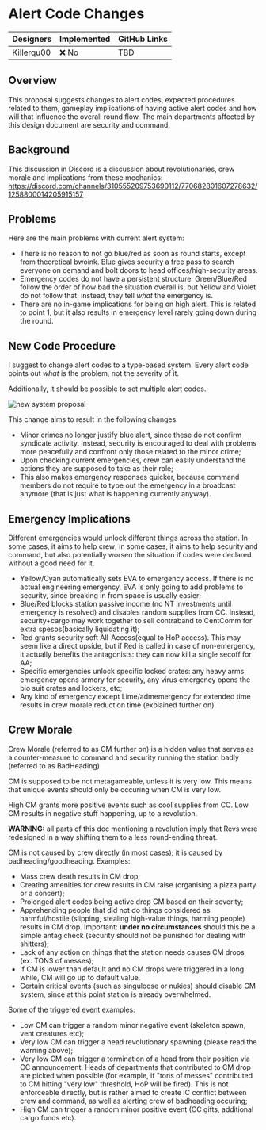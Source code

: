 # Alert Code Changes

| Designers | Implemented | GitHub Links |
|---|---|---|
| Killerqu00 | :x: No | TBD |

## Overview

This proposal suggests changes to alert codes, expected procedures related to them, gameplay implications of having active alert codes and how will that influence the overall round flow. The main departments affected by this design document are security and command.

## Background

This discussion in Discord is a discussion about revolutionaries, crew morale and implications from these mechanics: https://discord.com/channels/310555209753690112/770682801607278632/1258800014205915157

## Problems

Here are the main problems with current alert system:

- There is no reason to not go blue/red as soon as round starts, except from theoretical bwoink. Blue gives security a free pass to search everyone on demand and bolt doors to head offices/high-security areas.
- Emergency codes do not have a persistent structure. Green/Blue/Red follow the order of how bad the situation overall is, but Yellow and Violet do not follow that: instead, they tell *what* the emergency is.
- There are no in-game implications for being on high alert. This is related to point 1, but it also results in emergency level rarely going down during the round.

## New Code Procedure

I suggest to change alert codes to a type-based system. Every alert code points out *what* is the problem, not the severity of it.

Additionally, it should be possible to set multiple alert codes.

![new system proposal](https://i.imgur.com/IliqzBu.png)

This change aims to result in the following changes:

- Minor crimes no longer justify blue alert, since these do not confirm syndicate activity. Instead, security is encouraged to deal with problems more peacefully and confront only those related to the minor crime;
- Upon checking current emergencies, crew can easily understand the actions they are supposed to take as their role;
- This also makes emergency responses quicker, because command members do not require to type out the emergency in a broadcast anymore (that is just what is happening currently anyway).

## Emergency Implications

Different emergencies would unlock different things across the station. In some cases, it aims to help crew; in some cases, it aims to help security and command, but also potentially worsen the situation if codes were declared without a good need for it.

- Yellow/Cyan automatically sets EVA to emergency access. If there is no actual engineering emergency, EVA is only going to add problems to security, since breaking in from space is usually easier;
- Blue/Red blocks station passive income (no NT investments until emergency is resolved) and disables random supplies from CC. Instead, security+cargo may work together to sell contraband to CentComm for extra spesos(basically liquidating it);
- Red grants security soft All-Access(equal to HoP access). This may seem like a direct upside, but if Red is called in case of non-emergency, it actually benefits the antagonists: they can now kill a single secoff for AA;
- Specific emergencies unlock specific locked crates: any heavy arms emergency opens armory for security, any virus emergency opens the bio suit crates and lockers, etc;
- Any kind of emergency except Lime/admemergency for extended time results in crew morale reduction time (explained further on).

## Crew Morale

Crew Morale (referred to as CM further on) is a hidden value that serves as a counter-measure to command and security running the station badly (referred to as BadHeading).

CM is supposed to be not metagameable, unless it is very low. This means that unique events should only be occuring when CM is very low.

High CM grants more positive events such as cool supplies from CC. Low CM results in negative stuff happening, up to a revolution.

**WARNING:** all parts of this doc mentioning a revolution imply that Revs were redesigned in a way shifting them to a less round-ending threat.

CM is not caused by crew directly (in most cases); it is caused by badheading/goodheading. Examples:

- Mass crew death results in CM drop;
- Creating amenities for crew results in CM raise (organising a pizza party or a concert);
- Prolonged alert codes being active drop CM based on their severity;
- Apprehending people that did not do things considered as harmful/hostile (slipping, stealing high-value things, harming people) results in CM drop. Important: **under no circumstances** should this be a simple antag check (security should not be punished for dealing with shitters);
- Lack of any action on things that the station needs causes CM drops (ex. TONS of messes);
- If CM is lower than default and no CM drops were triggered in a long while, CM will go up to default value.
- Certain critical events (such as singuloose or nukies) should disable CM system, since at this point station is already overwhelmed.

Some of the triggered event examples:

- Low CM can trigger a random minor negative event (skeleton spawn, vent creatures etc);
- Very low CM can trigger a head revolutionary spawning (please read the warning above);
- Very low CM can trigger a termination of a head from their position via CC announcement. Heads of departments that contributed to CM drop are picked when possible (for example, if "tons of messes" contributed to CM hitting "very low" threshold, HoP will be fired). This is not enforceable directly, but is rather aimed to create IC conflict between crew and command, as well as alerting crew of badheading occuring;
- High CM can trigger a random minor positive event (CC gifts, additional cargo funds etc).